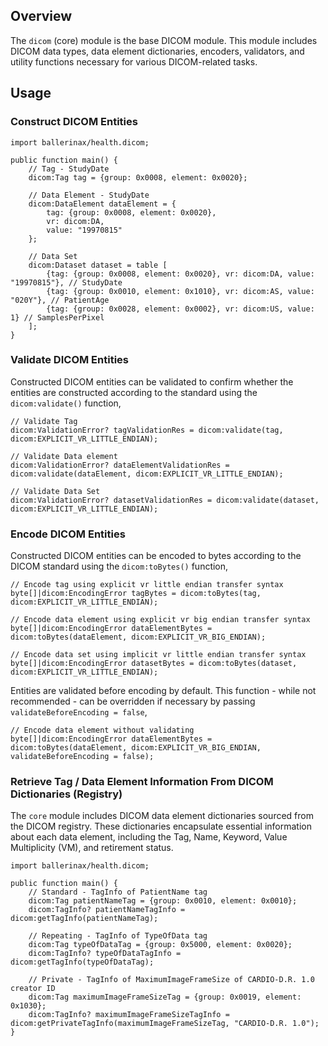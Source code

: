 ## Overview

The `dicom` (core) module is the base DICOM module. This module includes DICOM data types, data element dictionaries, encoders, validators, and utility functions necessary for various DICOM-related tasks.

## Usage

### Construct DICOM Entities

```ballerina
import ballerinax/health.dicom;

public function main() {
    // Tag - StudyDate
    dicom:Tag tag = {group: 0x0008, element: 0x0020};

    // Data Element - StudyDate
    dicom:DataElement dataElement = {
        tag: {group: 0x0008, element: 0x0020},
        vr: dicom:DA,
        value: "19970815"
    };

    // Data Set
    dicom:Dataset dataset = table [
        {tag: {group: 0x0008, element: 0x0020}, vr: dicom:DA, value: "19970815"}, // StudyDate
        {tag: {group: 0x0010, element: 0x1010}, vr: dicom:AS, value: "020Y"}, // PatientAge
        {tag: {group: 0x0028, element: 0x0002}, vr: dicom:US, value: 1} // SamplesPerPixel
    ];
}

```

### Validate DICOM Entities

Constructed DICOM entities can be validated to confirm whether the entities are constructed according to the standard using the `dicom:validate()` function,

```ballerina
// Validate Tag
dicom:ValidationError? tagValidationRes = dicom:validate(tag, dicom:EXPLICIT_VR_LITTLE_ENDIAN);

// Validate Data element
dicom:ValidationError? dataElementValidationRes = dicom:validate(dataElement, dicom:EXPLICIT_VR_LITTLE_ENDIAN);

// Validate Data Set
dicom:ValidationError? datasetValidationRes = dicom:validate(dataset, dicom:EXPLICIT_VR_LITTLE_ENDIAN);
```

### Encode DICOM Entities

Constructed DICOM entities can be encoded to bytes according to the DICOM standard using the `dicom:toBytes()` function,

```ballerina
// Encode tag using explicit vr little endian transfer syntax
byte[]|dicom:EncodingError tagBytes = dicom:toBytes(tag, dicom:EXPLICIT_VR_LITTLE_ENDIAN);

// Encode data element using explicit vr big endian transfer syntax
byte[]|dicom:EncodingError dataElementBytes = dicom:toBytes(dataElement, dicom:EXPLICIT_VR_BIG_ENDIAN);

// Encode data set using implicit vr little endian transfer syntax
byte[]|dicom:EncodingError datasetBytes = dicom:toBytes(dataset, dicom:EXPLICIT_VR_LITTLE_ENDIAN);
```

Entities are validated before encoding by default. This function - while not recommended - can be overridden if necessary by passing `validateBeforeEncoding = false`,

```ballerina
// Encode data element without validating
byte[]|dicom:EncodingError dataElementBytes = dicom:toBytes(dataElement, dicom:EXPLICIT_VR_BIG_ENDIAN, validateBeforeEncoding = false);
```

### Retrieve Tag / Data Element Information From DICOM Dictionaries (Registry)

The `core` module includes DICOM data element dictionaries sourced from the DICOM registry. These dictionaries encapsulate essential information about each data element, including the Tag, Name, Keyword, Value Multiplicity (VM), and retirement status.

```ballerina
import ballerinax/health.dicom;

public function main() {
    // Standard - TagInfo of PatientName tag
    dicom:Tag patientNameTag = {group: 0x0010, element: 0x0010};
    dicom:TagInfo? patientNameTagInfo = dicom:getTagInfo(patientNameTag);

    // Repeating - TagInfo of TypeOfData tag
    dicom:Tag typeOfDataTag = {group: 0x5000, element: 0x0020};
    dicom:TagInfo? typeOfDataTagInfo = dicom:getTagInfo(typeOfDataTag);

    // Private - TagInfo of MaximumImageFrameSize of CARDIO-D.R. 1.0 creator ID
    dicom:Tag maximumImageFrameSizeTag = {group: 0x0019, element: 0x1030};
    dicom:TagInfo? maximumImageFrameSizeTagInfo = dicom:getPrivateTagInfo(maximumImageFrameSizeTag, "CARDIO-D.R. 1.0");
}
```

